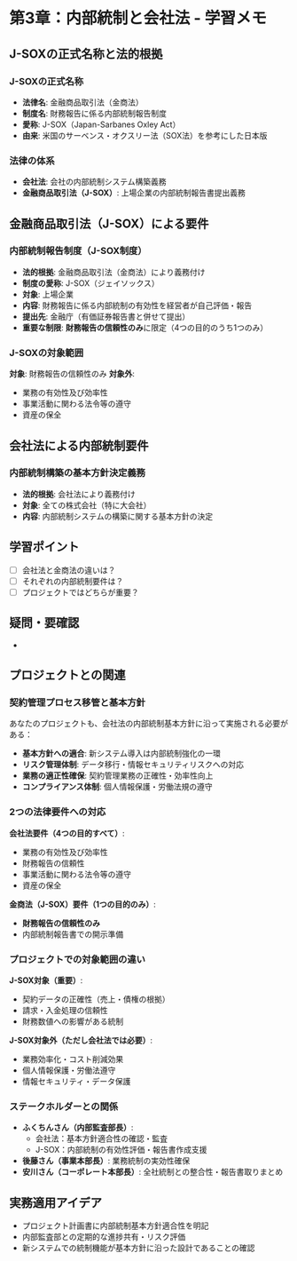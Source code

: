 # 第3章：内部統制と会社法 - 学習メモ

## J-SOXの正式名称と法的根拠

### J-SOXの正式名称
- **法律名**: 金融商品取引法（金商法）
- **制度名**: 財務報告に係る内部統制報告制度
- **愛称**: J-SOX（Japan-Sarbanes Oxley Act）
- **由来**: 米国のサーベンス・オクスリー法（SOX法）を参考にした日本版

### 法律の体系
- **会社法**: 会社の内部統制システム構築義務
- **金融商品取引法（J-SOX）**: 上場企業の内部統制報告書提出義務

## 金融商品取引法（J-SOX）による要件

### 内部統制報告制度（J-SOX制度）
- **法的根拠**: 金融商品取引法（金商法）により義務付け
- **制度の愛称**: J-SOX（ジェイソックス）
- **対象**: 上場企業
- **内容**: 財務報告に係る内部統制の有効性を経営者が自己評価・報告
- **提出先**: 金融庁（有価証券報告書と併せて提出）
- **重要な制限**: **財務報告の信頼性のみ**に限定（4つの目的のうち1つのみ）

### J-SOXの対象範囲
**対象**: 財務報告の信頼性のみ
**対象外**:
- 業務の有効性及び効率性
- 事業活動に関わる法令等の遵守
- 資産の保全

## 会社法による内部統制要件

### 内部統制構築の基本方針決定義務
- **法的根拠**: 会社法により義務付け
- **対象**: 全ての株式会社（特に大会社）
- **内容**: 内部統制システムの構築に関する基本方針の決定

## 学習ポイント
- [ ] 会社法と金商法の違いは？
- [ ] それぞれの内部統制要件は？
- [ ] プロジェクトではどちらが重要？

## 疑問・要確認
-

## プロジェクトとの関連

### 契約管理プロセス移管と基本方針
あなたのプロジェクトも、会社法の内部統制基本方針に沿って実施される必要がある：

- **基本方針への適合**: 新システム導入は内部統制強化の一環
- **リスク管理体制**: データ移行・情報セキュリティリスクへの対応
- **業務の適正性確保**: 契約管理業務の正確性・効率性向上
- **コンプライアンス体制**: 個人情報保護・労働法規の遵守

### 2つの法律要件への対応
**会社法要件（4つの目的すべて）**:
- 業務の有効性及び効率性
- 財務報告の信頼性
- 事業活動に関わる法令等の遵守
- 資産の保全

**金商法（J-SOX）要件（1つの目的のみ）**:
- **財務報告の信頼性のみ**
- 内部統制報告書での開示準備

### プロジェクトでの対象範囲の違い
**J-SOX対象（重要）**:
- 契約データの正確性（売上・債権の根拠）
- 請求・入金処理の信頼性
- 財務数値への影響がある統制

**J-SOX対象外（ただし会社法では必要）**:
- 業務効率化・コスト削減効果
- 個人情報保護・労働法遵守
- 情報セキュリティ・データ保護

### ステークホルダーとの関係
- **ふくちんさん（内部監査部長）**:
  - 会社法：基本方針適合性の確認・監査
  - J-SOX：内部統制の有効性評価・報告書作成支援
- **後藤さん（事業本部長）**: 業務統制の実効性確保
- **安川さん（コーポレート本部長）**: 全社統制との整合性・報告書取りまとめ

## 実務適用アイデア
- プロジェクト計画書に内部統制基本方針適合性を明記
- 内部監査部との定期的な進捗共有・リスク評価
- 新システムでの統制機能が基本方針に沿った設計であることの確認